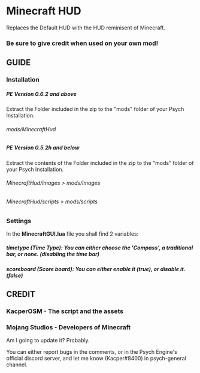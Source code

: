 # Minecraft HUD
Replaces the Default HUD with the HUD reminisent of Minecraft.

### Be sure to give credit when used on your own mod!

## GUIDE
### Installation
##### **PE Version 0.6.2 and above**

Extract the Folder included in the zip to the "mods" folder of your Psych Installation.
###### mods/MinecraftHud

##### **PE Version 0.5.2h and below**

Extract the contents of the Folder included in the zip to the "mods" folder of your Psych Installation.
###### MinecraftHud/images > mods/images
###### MinecraftHud/scripts > mods/scripts

### Settings
In the **MinecraftGUI.lua** file you shall find 2 variables:

##### timetype (Time Type): You can either choose the '**Compass**', a **traditional bar**, or **none**. (disabling the time bar)
##### scoreboard (Score board): You can either enable it (**true**), or disable it. (**false**)

## CREDIT
### KacperOSM - The script and the assets
### Mojang Studios - Developers of Minecraft



Am I going to update it? Probably.

You can either report bugs in the comments, or in the Psych Engine's official discord server, and let me know (Kacper#8400) in psych-general channel.
